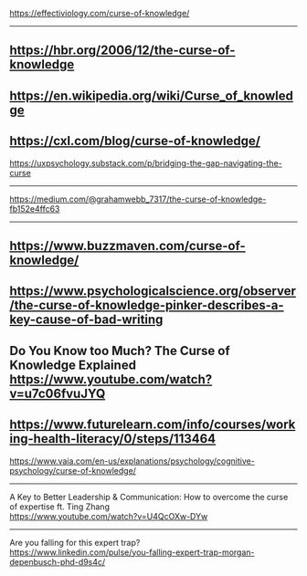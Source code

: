 https://effectiviology.com/curse-of-knowledge/</br>

---

https://hbr.org/2006/12/the-curse-of-knowledge</br>
---

https://en.wikipedia.org/wiki/Curse_of_knowledge</br>
---

https://cxl.com/blog/curse-of-knowledge/</br>
---

https://uxpsychology.substack.com/p/bridging-the-gap-navigating-the-curse</br>

---
https://medium.com/@grahamwebb_7317/the-curse-of-knowledge-fb152e4ffc63</br>

---

https://www.buzzmaven.com/curse-of-knowledge/</br>
---

https://www.psychologicalscience.org/observer/the-curse-of-knowledge-pinker-describes-a-key-cause-of-bad-writing</br>
---

Do You Know too Much? The Curse of Knowledge Explained</br>
https://www.youtube.com/watch?v=u7c06fvuJYQ</br>
---

https://www.futurelearn.com/info/courses/working-health-literacy/0/steps/113464</br>
---

https://www.vaia.com/en-us/explanations/psychology/cognitive-psychology/curse-of-knowledge/</br>

---
A Key to Better Leadership & Communication: How to overcome the curse of expertise ft. Ting Zhang</br>
https://www.youtube.com/watch?v=U4QcOXw-DYw</br>

---
Are you falling for this expert trap?</br>
https://www.linkedin.com/pulse/you-falling-expert-trap-morgan-depenbusch-phd-d9s4c/</br>
